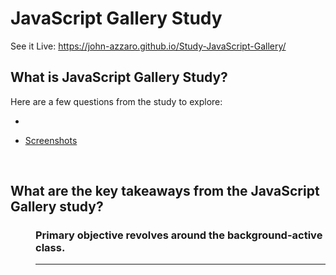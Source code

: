 # JavaScript Gallery Study
See it Live: https://john-azzaro.github.io/Study-JavaScript-Gallery/
<br>

## What is JavaScript Gallery Study?


Here are a few questions from the study to explore:

* [](#)

* [Screenshots](#Screenshots)
<br>

## What are the key takeaways from the JavaScript Gallery study?

<dl> 
<dd>

### Primary objective revolves around the background-active class.
----------


</dd>
</dl> 